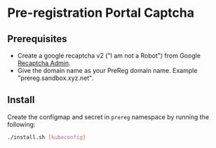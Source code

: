 # Pre-registration Portal Captcha

## Prerequisites
* Create a google recaptcha v2 ("I am not a Robot") from Google [Recaptcha Admin](https://www.google.com/recaptcha).
* Give the domain name as your PreReg domain name.  Example "prereg.sandbox.xyz.net".

## Install
Create the configmap and secret in `prereg` namespace by running the following:
```sh
./install.sh [kubeconfig]
```

